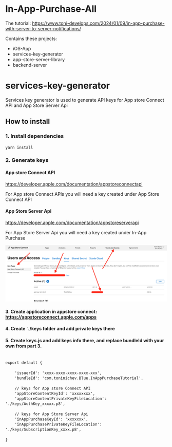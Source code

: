 # In-App-Purchase-All

The tutorial: https://www.toni-develops.com/2024/01/09/in-app-purchase-with-server-to-server-notifications/

Contains these projects:
* iOS-App
* services-key-generator
* app-store-server-library
* backend-server



# services-key-generator
Services key generator is used to generate API keys for App store Connect API and App Store Server Api

## How to install

### 1. Install dependencies
```
yarn install
```

### 2. Generate keys

#### App store Connect API
https://developer.apple.com/documentation/appstoreconnectapi

For App store Connect APIs you will need a key created under App Store Connect API

#### App Store Server Api
https://developer.apple.com/documentation/appstoreserverapi

For App Store Server Api you will need a key created under In-App Purchase

![How to generate keys](./how-to-create-keys.png?raw=true "How to generate keys")

#### 3. Create application in appstore connect: https://appstoreconnect.apple.com/apps

#### 4. Create `./keys folder and add private keys there

#### 5. Create keys.js and add keys info there, and replace bundleId with your own from part 3.

```

export default {

    'issuerId': 'xxxx-xxxx-xxxx-xxxx-xxx',
    'bundleId': 'com.toninichev.Blue.InAppPurchaseTutorial',

    // keys for App store Connect API
    'appStoreContentKeyId': 'xxxxxxxx',
    'appStoreContentPrivateKeyFileLocation': './keys/AuthKey_xxxxx.p8',

    // keys for App Store Server Api
    'inAppPurchaseKeyId': 'xxxxxxx',
    'inAppPurchasePrivateKeyFileLocation': './keys/SubscriptionKey_xxxx.p8',

}
```

